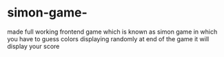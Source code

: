 # simon-game-
made full working frontend  game which is known as simon game in which you have to guess colors displaying randomly at end of the game it will display your score

